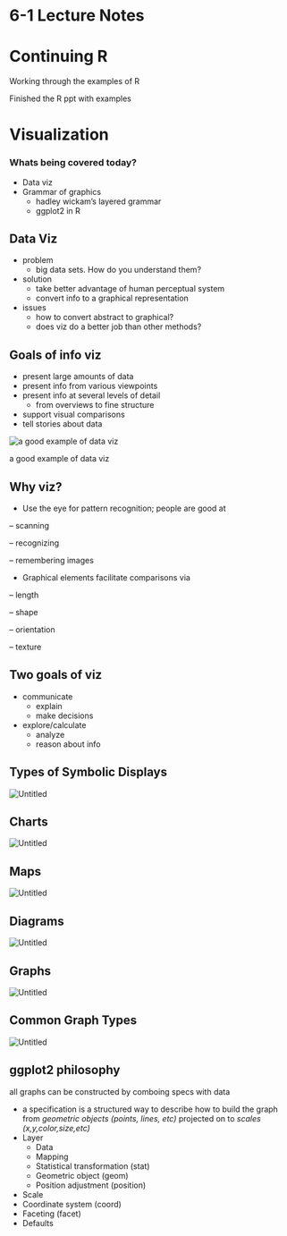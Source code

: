 # 6-1 Lecture Notes

# Continuing R

Working through the examples of R

Finished the R ppt with examples

# Visualization

### Whats being covered today?

- Data viz
- Grammar of graphics
    - hadley wickam’s layered grammar
    - ggplot2 in R

## Data Viz

- problem
    - big data sets. How do you understand them?
- solution
    - take better advantage of human perceptual system
    - convert info to a graphical representation
- issues
    - how to convert abstract to graphical?
    - does viz do a better job than other methods?

## Goals of info viz

- present large amounts of data
- present info from various viewpoints
- present info at several levels of detail
    - from overviews to fine structure
- support visual comparisons
- tell stories about data

![a good example of data viz](6-1%20Lecture%20Notes%209c602ed175c74dd18eb535b14a924f47/Untitled.png)

a good example of data viz

## Why viz?

- Use the eye for pattern recognition; people are good at

– scanning

– recognizing

– remembering images

- Graphical elements facilitate comparisons via

– length

– shape

– orientation

– texture

## Two goals of viz

- communicate
    - explain
    - make decisions
- explore/calculate
    - analyze
    - reason about info

## Types of Symbolic Displays

![Untitled](6-1%20Lecture%20Notes%209c602ed175c74dd18eb535b14a924f47/Untitled%201.png)

## Charts

![Untitled](6-1%20Lecture%20Notes%209c602ed175c74dd18eb535b14a924f47/Untitled%202.png)

## Maps

![Untitled](6-1%20Lecture%20Notes%209c602ed175c74dd18eb535b14a924f47/Untitled%203.png)

## Diagrams

![Untitled](6-1%20Lecture%20Notes%209c602ed175c74dd18eb535b14a924f47/Untitled%204.png)

## Graphs

![Untitled](6-1%20Lecture%20Notes%209c602ed175c74dd18eb535b14a924f47/Untitled%205.png)

## Common Graph Types

![Untitled](6-1%20Lecture%20Notes%209c602ed175c74dd18eb535b14a924f47/Untitled%206.png)

## ggplot2 philosophy

all graphs can be constructed by comboing specs with data

- a specification is a structured way to describe how to build the graph from *geometric objects (points, lines, etc)* projected on to *scales (x,y,color,size,etc)*
- Layer
    - Data
    - Mapping
    - Statistical transformation (stat)
    - Geometric object (geom)
    - Position adjustment (position)
- Scale
- Coordinate system (coord)
- Faceting (facet)
- Defaults